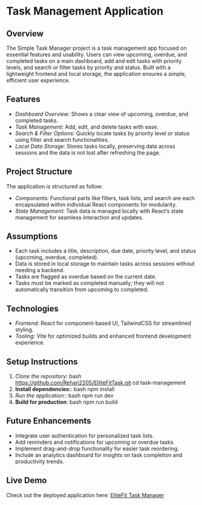 # Task Management Application

## Overview
The Simple Task Manager project is a task management app focused on essential features and usability. Users can view upcoming, overdue, and completed tasks on a main dashboard, add and edit tasks with priority levels, and search or filter tasks by priority and status. Built with a lightweight frontend and local storage, the application ensures a simple, efficient user experience.

## Features
- *Dashboard Overview:* Shows a clear view of upcoming, overdue, and completed tasks.
- *Task Management:* Add, edit, and delete tasks with ease.
- *Search & Filter Options:* Quickly locate tasks by priority level or status using filter and search functionalities.
- *Local Data Storage:* Stores tasks locally, preserving data across sessions and the data is not lost after refreshing the page.

## Project Structure
The application is structured as follow:
- *Components:* Functional parts like filters, task lists, and search are each encapsulated within individual React components for modularity.
- *State Management:* Task data is managed locally with React’s state management for seamless interaction and updates.

## Assumptions
- Each task includes a title, description, due date, priority level, and status (upcoming, overdue, completed).
- Data is stored in local storage to maintain tasks across sessions without needing a backend.
- Tasks are flagged as overdue based on the current date.
- Tasks must be marked as completed manually; they will not automatically transition from upcoming to completed.


## Technologies
- *Frontend:* React for component-based UI, TailwindCSS for streamlined styling.
- *Tooling:* Vite for optimized builds and enhanced frontend development experience.


## Setup Instructions
1. *Clone the repository*:
   bash
   https://github.com/Rehan2205/ElliteFitTask.git
   cd task-management
3. **Install dependencies:**:
   bash
   npm install
4. *Run the application:*:
   bash
   npm run dev
5. **Build for production**:
   bash
   npm run build


## Future Enhancements
- Integrate user authentication for personalized task lists.
- Add reminders and notifications for upcoming or overdue tasks.
- Implement drag-and-drop functionality for easier task reordering.
- Include an analytics dashboard for insights on task completion and productivity trends.

## Live Demo

Check out the deployed application here: [EliteFit Task Manager](https://task-manager-uqbo.onrender.com)
